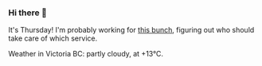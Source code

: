 ### Hi there :wave:

It's Thursday! I'm probably working for [this bunch](https://github.com/kohofinancial), figuring out who should take care of which service.

Weather in Victoria BC: partly cloudy, at +13°C.
